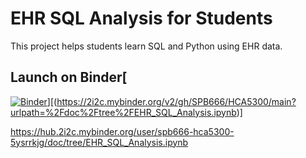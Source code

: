 # EHR SQL Analysis for Students
This project helps students learn SQL and Python using EHR data.

## Launch on Binder[
[![Binder]([https://mybinder.org/badge_logo.svg)](https://mybinder.org/)][(https://2i2c.mybinder.org/v2/gh/SPB666/HCA5300/main?urlpath=%2Fdoc%2Ftree%2FEHR_SQL_Analysis.ipynb)]


https://hub.2i2c.mybinder.org/user/spb666-hca5300-5ysrrkjg/doc/tree/EHR_SQL_Analysis.ipynb
